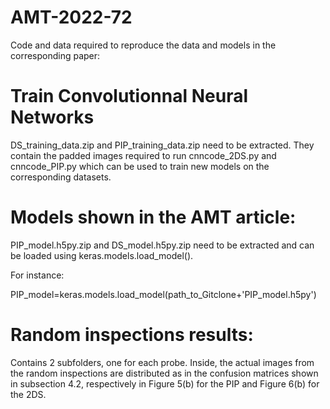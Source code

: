 # AMT-2022-72
Code and data required to reproduce the data and models in the corresponding paper:

# Train Convolutionnal Neural Networks

DS_training_data.zip and PIP_training_data.zip need to be extracted. 
They contain the padded images required to run cnncode_2DS.py and cnncode_PIP.py which can be used to train new models on the corresponding datasets.

# Models shown in the AMT article:

PIP_model.h5py.zip and DS_model.h5py.zip need to be extracted and can be loaded using keras.models.load_model().

For instance:

PIP_model=keras.models.load_model(path_to_Gitclone+'PIP_model.h5py')

# Random inspections results:

Contains 2 subfolders, one for each probe. Inside, the actual images from the random inspections are distributed as in the confusion matrices shown in subsection 4.2, respectively in Figure 5(b) for the PIP and Figure 6(b) for the 2DS.
